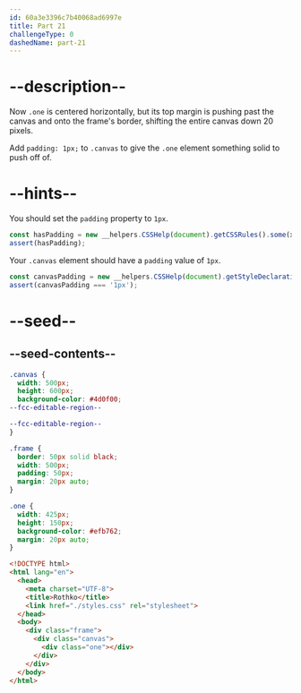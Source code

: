 ```yaml
---
id: 60a3e3396c7b40068ad6997e
title: Part 21
challengeType: 0
dashedName: part-21
---
```


# --description--

Now `.one` is centered horizontally, but its top margin is pushing past the canvas and onto the frame's border, shifting the entire canvas down 20 pixels.

Add `padding: 1px;` to `.canvas` to give the `.one` element something solid to push off of.

# --hints--

You should set the `padding` property to `1px`.

```js
const hasPadding = new __helpers.CSSHelp(document).getCSSRules().some(x => x.style.padding === '1px');
assert(hasPadding);
```

Your `.canvas` element should have a `padding` value of `1px`.

```js
const canvasPadding = new __helpers.CSSHelp(document).getStyleDeclaration('.canvas').getPropertyValue('padding');
assert(canvasPadding === '1px');
```

# --seed--

## --seed-contents--

```css
.canvas {
  width: 500px;
  height: 600px;
  background-color: #4d0f00;
--fcc-editable-region--

--fcc-editable-region--
}

.frame {
  border: 50px solid black;
  width: 500px;
  padding: 50px;
  margin: 20px auto;
}

.one {
  width: 425px;
  height: 150px;
  background-color: #efb762;
  margin: 20px auto;
}
```

```html
<!DOCTYPE html>
<html lang="en">
  <head>
    <meta charset="UTF-8">
    <title>Rothko</title>
    <link href="./styles.css" rel="stylesheet">
  </head>
  <body>
    <div class="frame">
      <div class="canvas">
        <div class="one"></div>
      </div>
    </div>
  </body>
</html>
```

